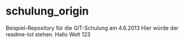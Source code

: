 ﻿schulung_origin
===============


Beispiel-Repository für die GIT-Schulung am 4.6.2013 Hier würde der readme-txt stehen. Hallo Welt 123